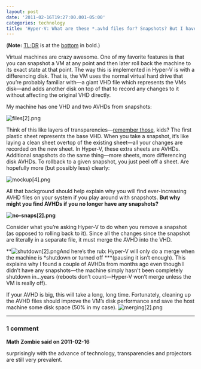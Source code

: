 ```yaml
---
layout: post
date: '2011-02-16T19:27:00.001-05:00'
categories: technology
title: 'Hyper-V: What are these *.avhd files for? Snapshots? But I have no snapshots!'
---
```



(**Note:** [TL;DR](http://www.urbandictionary.com/define.php?term=tl;dr) is at the [bottom](#tldr) in bold.)

Virtual machines are crazy awesome. One of my favorite features is that you can snapshot a VM at any point and then later roll back the machine to its exact state at that point. The way this is implemented in Hyper-V is with a differencing disk. That is, the VM uses the normal virtual hard drive that you’re probably familiar with—a giant VHD file which represents the VMs disk—and adds another disk on top of that to record any changes to it without affecting the original VHD directly. 

My machine has one VHD and two AVHDs from snapshots:

![files[2].png](/assets/2011/files[2].png)

Think of this like layers of transparencies—[remember those](http://en.wikipedia.org/wiki/Transparency_(projection)), kids? The first plastic sheet represents the base VHD. When you take a snapshot, it’s like laying a clean sheet overtop of the existing sheet—all your changes are recorded on the new sheet. In Hyper-V, these extra sheets are AVHDs. Additional snapshots do the same thing—more sheets, more differencing disk AVHDs. To rollback to a given snapshot, you just peel off a sheet. Are hopefully more (but possibly less) clearly: 

![mockup[4].png](/assets/2011/mockup[4].png)</a>

<a name="tldr">All that background should help explain why you will find ever-increasing AVHD files on your system if you play around with snapshots.</a> **But why might you find AVHDs if you no longer have any snapshots?**</a>  

**![no-snaps[2].png](/assets/2011/no-snaps[2].png)**  

Consider what you’re asking Hyper-V to do when you remove a snapshot (as opposed to rolling back to it). Since all the changes since the snapshot are literally in a separate file, it must merge the AVHD into the VHD.   

**![shutdown[2].png](/assets/2011/shutdown[2].png)And here’s the rub: Hyper-V will only do a merge when the machine is *shutdown or turned off ***(pausing it isn’t enough). This explains why I found a couple of AVHDs from months ago even though I didn’t have any snapshots—the machine simply hasn’t been completely shutdown in…years (reboots don’t count—Hyper-V won’t merge unless the VM is really off).  

If your AVHD is big, this will take a long, long time. Fortunately, cleaning up the AVHD files should improve the VM’s disk performance and save the host machine some disk space (50% in my case).   ![merging[2].png](/assets/2011/merging[2].png)

---

### 1 comment

**Math Zombie said on 2011-02-16**

surprisingly with the advance of technology, transparencies and projectors are still very prevalent.

